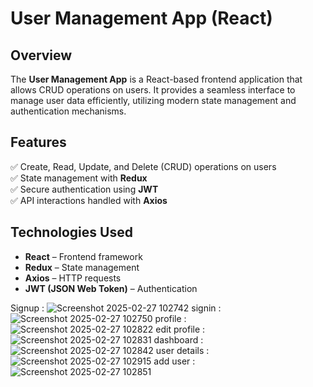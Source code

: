# User Management App (React)  

## Overview  
The **User Management App** is a React-based frontend application that allows CRUD operations on users. It provides a seamless interface to manage user data efficiently, utilizing modern state management and authentication mechanisms.  

## Features  
✅ Create, Read, Update, and Delete (CRUD) operations on users  
✅ State management with **Redux**  
✅ Secure authentication using **JWT**  
✅ API interactions handled with **Axios**  

## Technologies Used  
- **React** – Frontend framework  
- **Redux** – State management  
- **Axios** – HTTP requests  
- **JWT (JSON Web Token)** – Authentication  


Signup : ![Screenshot 2025-02-27 102742](https://github.com/user-attachments/assets/5c0f9350-c51c-4263-b5e9-a559f0c3c187)
signin : ![Screenshot 2025-02-27 102750](https://github.com/user-attachments/assets/635c11ca-0677-4e25-b490-36a14e5d6811)
profile : ![Screenshot 2025-02-27 102822](https://github.com/user-attachments/assets/470076ee-ecc2-4098-b286-d48b7c9ada9e)
edit profile : ![Screenshot 2025-02-27 102831](https://github.com/user-attachments/assets/88564888-065a-4919-b1ba-34820a65c872)
dashboard : ![Screenshot 2025-02-27 102842](https://github.com/user-attachments/assets/c9697227-a3a8-4d09-af59-e31033dc5a9c)
user details : ![Screenshot 2025-02-27 102915](https://github.com/user-attachments/assets/2040796c-c009-4734-92f7-b6172672a807)
add user : ![Screenshot 2025-02-27 102851](https://github.com/user-attachments/assets/27fb85c7-4a85-4852-b3a6-631739b8b6ee)
